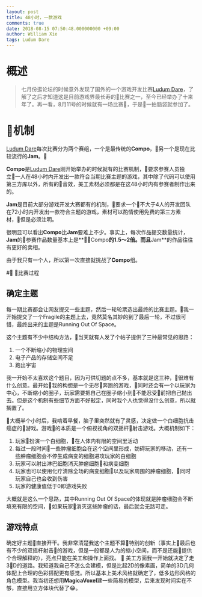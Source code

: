 ```yaml
---
layout: post
title: 48小时，一款游戏
comments: true
date: 2018-08-15 07:50:48.000000000 +09:00
author: William Xie
tags: Ludum Dare
---
```


# 概述
>七月份逛论坛的时候意外发现了国外的一个游戏开发比赛[Ludum Dare](https://ldjam.com)，了解了之后才知道这是目前游戏界最长寿的比赛之一，至今已经举办了十来年了。再一看，8月11号的时候就有一场比赛，于是一拍脑袋就参加了。

# 机制
[Ludum Dare](https://ldjam.com)每次比赛分为两个赛组，一个是最传统的**Compo**，另一个是现在比较流行的**Jam**。

**Compo**是[Ludum Dare](https://ldjam.com)刚开始举办的时候就有的比赛机制，要求参赛人员独立一人在48小时内开发出一款符合当期比赛主题的游戏，其中除了代码可以使用第三方库以外，所有的音效，美工素材必须都是在这48小时内有参赛者制作出来的。

**Jam**是目前大部分游戏开发大赛都有的机制，要求一个不大于4人的开发团队在72小时内开发出一款符合主题的游戏，素材可以酌情使用免费的第三方素材，但是必须注明。

很明显可以看出**Compo**比**Jam**要难上不少。事实上，每次作品提交数量统计，**Jam**的参赛作品数量基本上是**Compo**的1.5～2倍。而且**Jam**的作品往往有更好的卖相。

由于我只有一个人，所以第一次直接就挑战了**Compo**组。

# 比赛过程
## 确定主题
每一期比赛都会让网友提交一些主题，然后一轮轮票选出最终的比赛主题。我一开始提交了一个Fragile的主题上去，竟然莫名其妙的到了最后一轮，不过很可惜，最终出来的主题是Running Out Of Space。

这个主题有不少中结构方法，当天就有人发了个帖子提供了三种最常见的思路：

1. 一个不断缩小的物理空间
2. 电子产品的存储空间不足
3. 跑出宇宙

我一开始不太喜欢这个题目，因为可供切题的点不多，基本就是这三种，很难有什么创意。最开始我的构想是一个无尽奔跑的游戏，同时还会有一个以玩家为中心，不断缩小的圈子，玩家需要把自己在圈子缩小到不能忍受前把自己抛出去。但是这个机制有些细节方面不好敲定，同时我个人也觉得没什么创意，所以就搁置了。

大概半个小时后，我啃着早餐，脑子里突然就有了灵感，决定做一个白细胞抗击癌症的游戏。游戏的本质是一个俯视视角的双摇杆射击游戏。大概机制如下：

1. 玩家扮演一个白细胞，在人体内有限的空间里活动
2. 每过一段时间一些肿瘤细胞会在这个空间里形成，妨碍玩家的移动，还有一些肿瘤细胞会不停生成病变的细胞进攻玩家的白细胞
3. 玩家可以射出淋巴细胞消灭肿瘤细胞和病变细胞
4. 玩家也可以使用化疗清除全场的病变细胞以及玩家周围的肿瘤细胞，同时玩家自己也会收到伤害
5. 玩家的健康值低于0即游戏失败

大概就是这么一个思路，其中Running Out Of Space的体现就是肿瘤细胞会不断填充有限的空间，如果玩家消灭这些肿瘤的话，最后就会无路可走。

## 游戏特点
确定好主题直接开干。我非常清楚我这个主题不算特别的创新（事实上最后也有不少的双摇杆射击的游戏，但是一般都是人为的缩小空间，而不是还能提供个合理解释的），亮点只能在美工和操作上面找。

美工方面我一开始就决定了走3D的道路。我知道我自己不怎么会建模，但是比起2D的像素画，简单的3D几何体配上合理的色彩搭配更有感觉。所以基本上美术风格就确定了，低多边形风格的角色模型。我当初还想用**MagicaVoxel**建一些简易的模型，后来发现时间实在不够，直接用立方体块代替了😂。